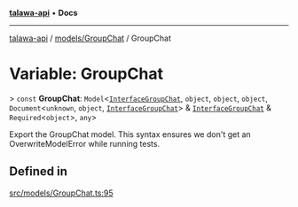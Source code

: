 [**talawa-api**](../../../README.md) • **Docs**

***

[talawa-api](../../../modules.md) / [models/GroupChat](../README.md) / GroupChat

# Variable: GroupChat

\> `const` **GroupChat**: `Model`\<[`InterfaceGroupChat`](../interfaces/InterfaceGroupChat.md), `object`, `object`, `object`, `Document`\<`unknown`, `object`, [`InterfaceGroupChat`](../interfaces/InterfaceGroupChat.md)\> & [`InterfaceGroupChat`](../interfaces/InterfaceGroupChat.md) & `Required`\<`object`\>, `any`\>

Export the GroupChat model.
This syntax ensures we don't get an OverwriteModelError while running tests.

## Defined in

[src/models/GroupChat.ts:95](https://github.com/PalisadoesFoundation/talawa-api/blob/67d017fd9312183a6b2bae1b160bc814f56ab5c2/src/models/GroupChat.ts#L95)
